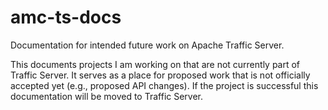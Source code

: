 amc-ts-docs
===========

Documentation for intended future work on Apache Traffic Server.

This documents projects I am working on that are not currently part of Traffic Server. It serves as a place for proposed work that is not officially accepted yet (e.g., proposed API changes). If the project is successful this documentation will be moved to Traffic Server.
